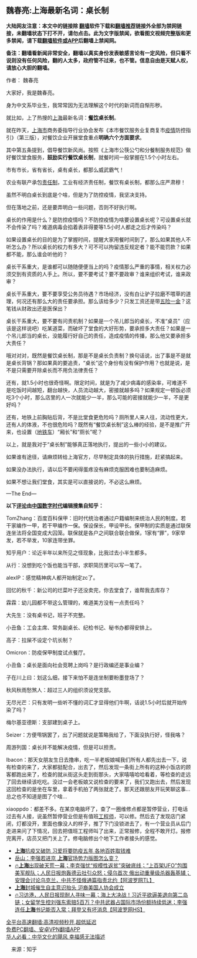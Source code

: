  <!-- 面包屑导航 --> <h2>魏春亮:上海最新名词：桌长制</h2> <p class="notice"><b>大陆网友注意：本文中的链接除 <a href="https://github.com/bannedbook/fanqiang" >翻墙</a>软件下载和<a href="https://github.com/killgcd/justmysocks/blob/master/README.md">翻墙推荐</a>链接外全部为禁网链接，未翻墙状态下打不开，请勿点击。此为文字版禁闻，欲看图文视频完整版和更多禁闻，请下载<a href="https://github.com/bannedbook/fanqiang">翻墙软件或APP</a>后翻墙上禁闻网。</p><p>备注：翻墙看新闻非常安全，翻墙以真实身份发表敏感言论有一定风险，但只看不说则没有任何风险，翻的人太多，政府管不过来，也不管。信息自由是天赋人权，请放心大胆的翻墙。</b></p>  <div class="entry"> <p>作者： 魏春亮</p> <p>大家好，我是魏春亮。</p> <p>身为中文系毕业生，我常常因为无法理解这个时代的新词而自惭形秽。</p> <p>就比如，上了热搜的<a href="https://www.bannedbook.org/bnews/tag/%e4%b8%8a%e6%b5%b7/" class="st_tag internal_tag" rel="tag" title="标签 上海 下的日志">上海</a>最新名词：<strong><a href="https://www.bannedbook.org/bnews/tag/%E9%A4%90%E9%A5%AE/" class="st_tag internal_tag" rel="tag" title="标签 餐饮 下的日志">餐饮</a>桌长制</strong>。</p> <p>就在昨天，<a href="https://www.bannedbook.org/bnews/tag/%E4%B8%8A%E6%B5%B7%E5%B8%82/" class="st_tag internal_tag" rel="tag" title="标签 上海市 下的日志">上海市</a>商务委指导行业协会发布《本市餐饮服务业复商复市<a href="https://www.bannedbook.org/bnews/tag/%E7%96%AB%E6%83%85/" class="st_tag internal_tag" rel="tag" title="标签 疫情 下的日志">疫情</a>防控指引》（第三版），对餐饮企业开展堂食重点<strong>明确六个方面要求</strong>。</p> <p>其中第五条提到，倡导餐饮新风尚。按照《上海市公筷公勺和分餐制服务规范》做好餐饮堂食服务，<strong>鼓励实行餐饮桌长制</strong>，就餐时间一般掌握在1.5个小时左右。</p> <p>市有市长，省有省长，桌有桌长，都那么威武霸气！</p> <p>农业有联产承包<a href="https://www.bannedbook.org/bnews/tag/%E8%B4%A3%E4%BB%BB%E5%88%B6/" class="st_tag internal_tag" rel="tag" title="标签 责任制 下的日志">责任制</a>，工业有经济责任制，餐饮有桌长制，都那么庄严肃穆！</p> <p>虽然不明白桌长到底是个啥，但是为了防控疫情，我坚决支持。</p> <p>但在落地之前，还是要弄明白一些问题，否则不好执行啊。</p> <p>桌长的作用是什么？是防控疫情吗？不防控疫情为啥要设置桌长呢？可设置桌长就不会传染了吗？难道病毒会掐着表非得要等1.5小时人都走之后才传染吗？</p>  <p>如果设置桌长的目的是为了掌握时间，提醒大家用餐时间到了，那么如果其他人不听怎么办？所以桌长的权力有多大？可不可以拘留违反规定者？能不能罚款？如果都不能，那么谁会听他的？</p> <p>桌长干系重大，是谁都可以随随便便当上的吗？疫情那么严重的事情，相关权力必须交到有资质的人手上。所以，要不要考试？要不要政审？谁来组织考试，谁来政审？</p> <p>桌长干系重大，要不要享受公务员待遇？市场经济，没有白让驴子拉磨不喂草的道理，何况还有那么大的责任要承担。那么该给多少？只发工资还是带<a href="https://www.bannedbook.org/bnews/tag/%E4%BA%94%E9%99%A9%E4%B8%80%E9%87%91/" class="st_tag internal_tag" rel="tag" title="标签 五险一金 下的日志">五险一金</a>？这笔钱从财政出还是医保出？</p> <p>桌长干系重大，要不要有问责机制？如果是一个吊儿郎当的桌长，不准“桌员”（应该是这样说吧）吃某道菜，而破坏了堂食的大好形势，要承担多大责任？如果是一个吊儿郎当的桌长，没能履行好自己的责任，造成疫情的传播，那么他又要承担多大责任？</p> <p>哦对对对，既然是餐饮桌长制，那是不是桌长负责制？换句话说，出了事是不是就是桌长背锅？那如果真的要追责，“桌长”这个身份有没有保护作用？也就是说，是不是只需要开除桌长而不用负法律责任？</p> <p>还有，就1.5小时也很奇怪啊。限定时间，就是为了减少病毒的感染率，可难道不是吃饭时间越短，翻台越快，人员流动越大，密接就越多吗？如果规定一顿饭必须吃3个小时，那么店里的人一次就能少一半，那么可能的密接就能少一半，不是更好吗？</p> <p>还有，地铁上前胸贴后背，不是比堂食更危险吗？厕所里人来人往，流动性更大，还有人的体液，不也很危险吗？既然有“餐饮桌长制”这么棒的经验，是不是推广开来，也设置（<a href="https://www.bannedbook.org/bnews/tag/%E5%9C%B0%E9%93%81%E8%BD%A6/" class="st_tag internal_tag" rel="tag" title="标签 地铁车 下的日志">地铁车</a>）“厢长”和“厕长”呢？</p> <p>以上，就是我对于“桌长制”能够真正落地执行，提出的一些小小的建议。</p> <p>如果谁有途径，请麻烦转给上海官方，尽早制定具体的执行措施，赶紧搞起来。</p> <p>如果没办法执行，请以后不要闲得蛋疼没有麻烦克服困难也要制造麻烦。</p> <p>如果不想让我们堂食，其实是可以直接说的，不必这么麻烦。</p>  <p>—The End—</p> <p><strong>以下<span class='wp_keywordlink_affiliate'><a href="https://www.bannedbook.org/bnews/comments/" title="新闻评论" target="_blank">评论</a></span>由<span class='wp_keywordlink_affiliate'><a href="https://www.bannedbook.org/" title="中国" target="_blank">中国</a></span><span class='wp_keywordlink_affiliate'><a href="https://chinadigitaltimes.net/chinese/" title="中国数字时代" target="_blank">数字时代</a></span>编辑搜集自知乎：</strong></p> <p>TomZhang：百度百科保甲：旧时代统治者通过户籍编制来统治人民的制度。若干家编作一甲，若干甲编作一保。保设保长，甲设甲长。保甲制的实质是通过联保连坐法将全国变成大囚笼。联保就是各户之间联合联合做保，1家有“罪”，9家举发，若不举发，10家连带坐罪。</p> <p>知乎用户：论近半年以来所见之怪现象，比我过去小半生都多。</p> <p>从行：没想到吃个饭也能当干部，求职简历里可以写一笔了。</p> <p>alexIP：感觉精神病人都开始制定zc了。</p> <p>回忆的秋千：新公司的烂菜叶子还没卖完，你去堂食了，谁帮我去库存？</p> <p>霖霖：幼儿园都不带这么管理的，难道美方没有一点责任吗？</p> <p>大先生：没有桌书记，班子不完整。</p> <p>小丑鱼：工会主席、常务副桌长、纪检书记、秘书办都得安排上。</p> <p>高子：拉屎不设定个坑长制？</p>  <p>Omicron：防疫保甲制度试点餐厅。</p> <p>小丑鱼：桌长是面向社会竞聘上岗吗？是行政编还是事业编？</p> <p>子在川上曰：划这么细，接下来怕不是连坐制要粉墨登场了？</p> <p>秋风秋雨愁煞人：超过三人的组织须设党支部。</p> <p>无尽光芒：只有发明一些听不懂的词汇才显得他们牛啊，话说1.5小时后就开始传染了吗？</p> <p>梅尔基亚德斯：支部建到桌子上。</p> <p>Seizer：方便甩锅罢了，出了问题就说是策略我给了，下面没执行好，怪我咯？</p> <p>周游列国：桌长并不能解决疫情，但是可以担责。</p> <p>Ibacon：那天女朋友生日去撸串，吃一半老板娘喊我们所有人都先出去一下，说有检查的来了，大家都挺配合，出去了，然后发现一条街上所有的这种小饭店的顾客都跑出来了，检查的就从街这头走到街那头，大家嘻嘻哈哈看着，等检查的走远了回去继续该吃吃。没过一会老板娘又说检查的要来了，我们又跑出去，然后发现这回检查的是坐在车里，拿着手机拍了两张就走了。那天还跟朋友开玩笑聊这事…总之也不知道是图了个啥…</p> <p>xiaoppdo：都差不多。在某京电脑坏了，查了一圈维修点都是暂停营业，打电话过去有人接，说虽然暂停营业但是有值班<a href="https://www.bannedbook.org/bnews/tag/%e5%b7%a5%e7%a8%8b%e5%b8%88/" class="st_tag internal_tag" rel="tag" title="标签 工程师 下的日志">工程师</a>，可以修。然后去了发现店门紧闭，灯都没开，里面也像没人的样子，推了下门没锁进去了，有一个营业员从后门走进来问了下情况，回去把值班工程师叫了出来，正常报修，全程不敢开灯。报修完离开，店员又把门关上了。修电脑修出个地下工作者接头的感觉。</p> <div id="taboola-mid-1"></div>  <ul class='op-related-articles' title='相关阅读'> <li><a href='https://www.bannedbook.org/bnews/bannedvideo/20220630/1751908.html' target='_blank'><b>上海</b>抗疫又破防 习爱将要防疫五年 各地百姓取钱难</a></li> <li><a href='https://www.bannedbook.org/bnews/comments/20220630/1751899.html' target='_blank'>岳山：李强若进京 <b>上海</b>官场势力版图怎么变？</a></li> <li><a href='https://www.bannedbook.org/bnews/bannedvideo/20220630/1751875.html' target='_blank'>🔥<b>上海</b>出现破天荒一幕；李克强忧“规模性返贫”突破底线；“上百架UFO”包围美军舰队；人民日报炮轰德云社引众怒；侵乌首次 俄出动重量级杀器轰基辅；安理会讨论乌克兰，中共不怪俄通篇指责北约【阿波罗网TL】</a></li> <li><a href='https://www.bannedbook.org/bnews/ssgc/20220630/1751838.html' target='_blank'><b>上海</b>封城催生自主意识抬头 沪裔美国人协会成立</a></li> <li><a href='https://www.bannedbook.org/bnews/bannedvideo/20220629/1751736.html' target='_blank'>🔥习访港，人民日报现耐人寻味一幕；海上大决战！习近平欲逼美退向第二岛链；女留学生控刘强东索赔5百万？中共武器占国际市场份额持续低迷；李强连任<b>上海</b>书记能否入常；拜登又有坏消息【阿波罗网HS】</a></li> </ul> <p class="texttj"> <a href="https://github.com/bannedbook/fanqiang/wiki/V2ray%E6%9C%BA%E5%9C%BA" target="_blank">全平台高速翻墙:高清视频秒开,超低延迟</a><br/> <a href="https://github.com/bannedbook/fanqiang/wiki/%E7%A6%81%E9%97%BB%E7%BD%91%E5%AE%89%E5%8D%93%E7%BF%BB%E5%A2%99%E6%96%B0%E9%97%BBAPP" target="_blank">免费PC翻墙、安卓VPN翻墙APP</a><br/> <a href="https://www.bannedbook.org/bnews/comments/20220220/1694796.html" target="_blank">华人必看：中华文化的飓风 幸福感无法描述</a> </p> <p class="src-info">　来源：知乎 </p><a name='sharetosocial'></a>  <div style="margin-bottom:5px;padding-bottom:5px;clear:both"> <div id="archive-pix-1" class="banner-ads"> <!-- AuctionX Display platform tag START --> <div id="27602x728x90x621x_ADSLOT1" clicktrack="%%CLICK_URL_ESC%%"></div>  <!-- AuctionX Display platform tag END --> </div> <div id="archive-pix-2" class="banner-ads"> <!-- AuctionX Display platform tag START --> <div id="27556x300x250x621x_ADSLOT1" clicktrack="%%CLICK_URL_ESC%%" style="margin:0 auto;text-align:center"></div>  <!-- AuctionX Display platform tag END --> </div> </div>  <div id="archive-pix-1" class="banner-ads"> <!-- AuctionX Display platform tag START --> <div id="27603x728x90x621x_ADSLOT1" clicktrack="%%CLICK_URL_ESC%%"></div>  <!-- AuctionX Display platform tag END --> </div> </div><!--END ENTRY--> 
